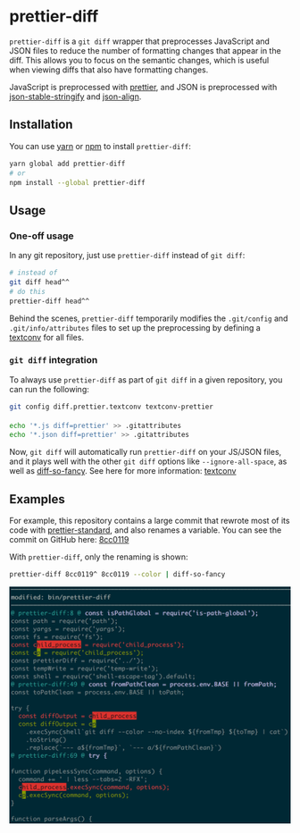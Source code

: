 # prettier-diff

`prettier-diff` is a `git diff` wrapper that preprocesses JavaScript and JSON files to reduce the number of formatting changes that appear in the diff.
This allows you to focus on the semantic changes, which is useful when viewing diffs that also have formatting changes.

JavaScript is preprocessed with [prettier], and JSON is preprocessed with [json-stable-stringify] and [json-align].

[prettier]: https://github.com/prettier/prettier
[json-stable-stringify]: https://github.com/substack/json-stable-stringify
[json-align]: https://github.com/nylen/node-json-align

## Installation

You can use [yarn] or [npm] to install `prettier-diff`:

```bash
yarn global add prettier-diff
# or
npm install --global prettier-diff
```

## Usage

### One-off usage

In any git repository, just use `prettier-diff` instead of `git diff`:

```bash
# instead of
git diff head^^
# do this
prettier-diff head^^
```

Behind the scenes, `prettier-diff` temporarily modifies the `.git/config` and `.git/info/attributes` files to set up the preprocessing by defining a [textconv] for all files.

### `git diff` integration

To always use `prettier-diff` as part of `git diff` in a given repository, you can run the following:

```bash
git config diff.prettier.textconv textconv-prettier

echo '*.js diff=prettier' >> .gitattributes
echo '*.json diff=prettier' >> .gitattributes
```

Now, `git diff` will automatically run `prettier-diff` on your JS/JSON files, and it plays well with the other `git diff` options like `--ignore-all-space`, as well as [diff-so-fancy].
See here for more information: [textconv]

[yarn]: https://yarnpkg.com/en/docs/getting-started
[npm]: https://www.npmjs.com/get-npm
[diff-so-fancy]: https://github.com/so-fancy/diff-so-fancy
[textconv]: https://git.wiki.kernel.org/index.php/Textconv

## Examples

For example, this repository contains a large commit that rewrote most of its code with [prettier-standard], and also renames a variable. You can see the commit on GitHub here: [8cc0119]

With `prettier-diff`, only the renaming is shown:

```bash
prettier-diff 8cc0119^ 8cc0119 --color | diff-so-fancy
```

![screenshot of `prettier-diff 8cc0119^ 8cc0119 --color | diff-so-fancy`](screenshot.png)

[prettier-standard]: https://github.com/sheerun/prettier-standard
[8cc0119]: https://github.com/josephfrazier/prettier-diff/commit/8cc0119e3969132670e6b13cde1583280fababa5
